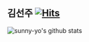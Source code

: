 ## 김선주 [![Hits](https://hits.seeyoufarm.com/api/count/incr/badge.svg?url=https%3A%2F%2Fgithub.com%2Fsunny-yo&count_bg=%2379C83D&title_bg=%23555555&icon=&icon_color=%23E7E7E7&title=hits&edge_flat=false)](https://hits.seeyoufarm.com)

![sunny-yo's github stats](https://github-readme-stats.vercel.app/api?username=sunny-yo&show_icons=true&theme=tokyonight)
